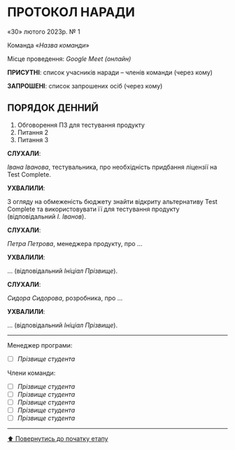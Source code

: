 # ПРОТОКОЛ НАРАДИ

«30» лютого 2023р. № 1

Команда «*Назва команди*»

Місце проведення: *Google Meet (онлайн)*


**ПРИСУТНІ**: список учасників наради – членів команди (через кому)

**ЗАПРОШЕНІ**: список запрошених осіб (через кому)

## ПОРЯДОК ДЕННИЙ

1. Обговорення ПЗ для тестування продукту
2. Питання 2
3. Питання 3

**СЛУХАЛИ**:

*Івана Іванова*, тестувальника, про необхідність придбання ліцензії на Test Complete.

**УХВАЛИЛИ**:

З огляду на обмеженість бюджету знайти відкриту альтернативу Test Complete та використовувати її для тестування продукту (відповідальний *І. Іванов*).

**СЛУХАЛИ**:

*Петра Петрова*, менеджера продукту, про …

**УХВАЛИЛИ**:

… (відповідальний *Ініціал Прізвище*).

**СЛУХАЛИ**:

*Сидора Сидорова*, розробника, про …

**УХВАЛИЛИ**:

… (відповідальний *Ініціал Прізвище*).

---
Менеджер програми: 		
- [ ] *Прізвище студента*

Члени команди:			

- [ ] *Прізвище студента*
- [ ] *Прізвище студента*
- [ ] *Прізвище студента*
- [ ] *Прізвище студента*
- [ ] *Прізвище студента*

---
[:arrow_up: Повернутись до початку етапу](/docs/1.Envisioning/README.md)

